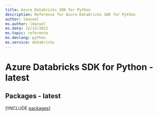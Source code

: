 ```yaml
---
title: Azure Databricks SDK for Python
description: Reference for Azure Databricks SDK for Python
author: lmazuel
ms.author: lmazuel
ms.data: 12/12/2022
ms.topic: reference
ms.devlang: python
ms.service: databricks
---
```

# Azure Databricks SDK for Python - latest
## Packages - latest
[!INCLUDE [packages](databricks-index.md)]